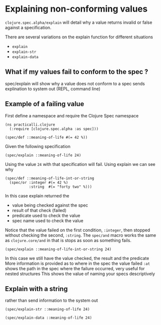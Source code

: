 # Explaining non-conforming values
`clojure.spec.alpha/explain` will detail why a value returns invalid or false against a specification.

There are several variations on the explain function for different situations
* `explain`
* `explain-str`
* `explain-data`



## What if my values fail to conform to the spec ?
spec/explain will show why a value does not conform to a spec
sends explination to system out (REPL, command line)

## Example of a failing value
First define a namespace and require the Clojure Spec namespace

```eval-clojure
(ns practicalli.clojure
  (:require [clojure.spec.alpha :as spec]))

(spec/def ::meaning-of-life #(= 42 %))
```


Given the following specification

```eval-clojure
(spec/explain ::meaning-of-life 24)
```


Using the value `24` with that specification will fail.  Using explain we can see why

```eval-clojure
(spec/def ::meaning-of-life-int-or-string
  (spec/or :integer #(= 42 %)
           :string  #(= "forty two" %)))
```

In this case explain returned the
* value being checked against the spec
* result of that check (failed)
* predicate used to check the value
* spec name used to check the value

Notice that the value failed on the first condition, `:integer`, then stopped without checking the second, `:string`. The `spec/and` macro works the same as `clojure.core/and` in that is stops as soon as something fails.


```eval-clojure
(spec/explain ::meaning-of-life-int-or-string 24)
```

In this case we still have the value checked, the result and the predicate
More information is provided as to where in the spec the value failed
`:at` shows the path in the spec where the failure occurred, very useful for nested structures
This shows the value of naming your specs descriptively


## Explain with a string
rather than send information to the system out


```eval-clojure
(spec/explain-str ::meaning-of-life 24)
```


```eval-clojure
(spec/explain-data ::meaning-of-life 24)
```
